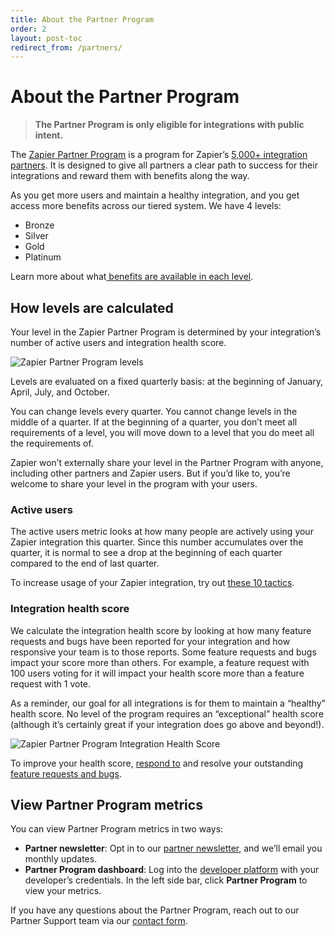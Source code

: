 ```yaml
---
title: About the Partner Program
order: 2
layout: post-toc
redirect_from: /partners/
---
```

# About the Partner Program

> **The Partner Program is only eligible for integrations with public intent.**

The [Zapier Partner Program](https://zapier.com/platform/partner-program) is a program for Zapier’s [5,000+ integration partners](https://zapier.com/apps). It is designed to give all partners a clear path to success for their integrations and reward them with benefits along the way.

As you get more users and maintain a healthy integration, and you get access more benefits across our tiered system. We have 4 levels:


* Bronze
* Silver
* Gold
* Platinum

Learn more about what[ benefits are available in each level](https://zapier.com/platform/partner-program).


## How levels are calculated

Your level in the Zapier Partner Program is determined by your integration’s number of active users and integration health score.

![Zapier Partner Program levels](https://cdn.zapier.com/storage/photos/f050f5e3c39829a08a016c42ef5c491b.png)

Levels are evaluated on a fixed quarterly basis: at the beginning of January, April, July, and October.

You can change levels every quarter. You cannot change levels in the middle of a quarter. If at the beginning of a quarter, you don’t meet all requirements of a level, you will move down to a level that you do meet all the requirements of.


Zapier won’t externally share your level in the Partner Program with anyone, including other partners and Zapier users. But if you’d like to, you’re welcome to share your level in the program with your users.

### Active users

The active users metric looks at how many people are actively using your Zapier integration this quarter. Since this number accumulates over the quarter, it is normal to see a drop at the beginning of each quarter compared to the end of last quarter.

To increase usage of your Zapier integration, try out [these 10 tactics](https://zapier.com/developer/documentation/v2/partner-program-tips/).


### Integration health score

 We calculate the integration health score by looking at how many feature requests and bugs have been reported for your integration and how responsive your team is to those reports. Some feature requests and bugs impact your score more than others. For example, a feature request with 100 users voting for it will impact your health score more than a feature request with 1 vote.

As a reminder, our goal for all integrations is for them to maintain a “healthy” health score. No level of the program requires an “exceptional” health score (although it’s certainly great if your integration does go above and beyond!).

![Zapier Partner Program Integration Health Score](https://cdn.zapier.com/storage/photos/1e71ec2a31c0cdecf7880f4ac1f4915d.gif)

To improve your health score, [respond to](https://zapier.com/developer/documentation/v2/feature-requests-bugs/) and resolve your outstanding [feature requests and bugs](https://platform.zapier.com/partners/feature-requests-bugs#how-to-monitor-feature-requests-and-bugs).


## View Partner Program metrics

You can view Partner Program metrics in two ways:

* **Partner newsletter**: Opt in to our [partner newsletter](https://zapier.com/developer/partner-settings/email/), and we’ll email you monthly updates.
* **Partner Program dashboard**: Log into the [developer platform](https://zapier.com/developer/builder/) with your developer’s credentials. In the left side bar, click **Partner Program** to view your metrics.

 If you have any questions about the Partner Program, reach out to our Partner Support team via our [contact form](https://developer.zapier.com/contact). 

 